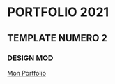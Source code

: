 # PORTFOLIO 2021

## TEMPLATE NUMERO 2

### DESIGN MOD

[Mon Portfolio](https://ryanvaugarni.github.io/portfolio2_2021/)
